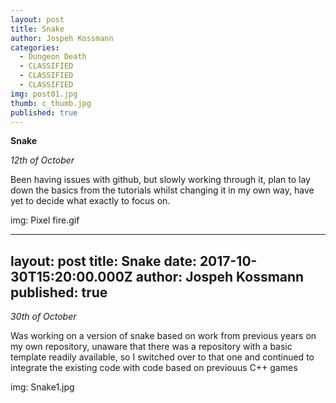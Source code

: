 ```yaml
---
layout: post
title: Snake
author: Jospeh Kossmann
categories:
  - Dungeon Death
  - CLASSIFIED
  - CLASSIFIED
  - CLASSIFIED
img: post01.jpg
thumb: c_thumb.jpg
published: true
---
```


<b>Snake</b> 

<i>12th of October</i>

Been having issues with github, but slowly working through it, plan to lay down the basics from the tutorials whilst changing it in my own way, have yet to decide what exactly to focus on.


img: Pixel fire.gif

---
layout: post
title: Snake
date: 2017-10-30T15:20:00.000Z
author: Jospeh Kossmann
published: true
---

<i>30th of October</i>

Was working on a version of snake based on work from previous years on my own repository, unaware that there was a repository with a basic template readily available, so I switched over to that one and continued to integrate the existing code with code based on previouus C++ games

img: Snake1.jpg

